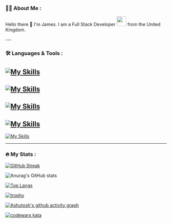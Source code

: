 ### :man_technologist: About Me :
Hello there 👋 I'm James. I am a Full Stack Developer <img src="https://media.giphy.com/media/WUlplcMpOCEmTGBtBW/giphy.gif" width="30"> from the United Kingdom.

<!--

Here are some ideas to get you started:

- 🔭 I’m currently working on ...
- 🌱 I’m currently learning ...
- 👯 I’m looking to collaborate on ...
- 🤔 I’m looking for help with ...
- 💬 Ask me about ...
- 📫 How to reach me: ...
- 😄 Pronouns: ...
- ⚡ Fun fact: ...
- ✨ Stars: ...
-->


<div>
  <img src="https://komarev.com/ghpvc/?username=Illyriat&style=flat-square&color=blue" alt=""/>
</div>
---

### :hammer_and_wrench: Languages & Tools :

[![My Skills](https://skillicons.dev/icons?i=js,html,css,py,java,lua,postgres,mysql,bash,md)](https://skillicons.dev)
--
[![My Skills](https://skillicons.dev/icons?i=react,vite,spring)](https://skillicons.dev)
--
[![My Skills](https://skillicons.dev/icons?i=git,github,npm)](https://skillicons.dev)
--
[![My Skills](https://skillicons.dev/icons?i=vscode,visualstudio,idea,pycharm,postman)](https://skillicons.dev)
--
[![My Skills](https://skillicons.dev/icons?i=azure,aws)](https://skillicons.dev)

---

### :fire: My Stats :


[![GitHub Streak](http://github-readme-streak-stats.herokuapp.com?user=Illyriat&theme=dark&background=000000)](https://git.io/streak-stats)

![Anurag's GitHub stats](https://github-readme-stats.vercel.app/api?username=Illyriat&show_icons=true&theme=dark)

[![Top Langs](https://github-readme-stats.vercel.app/api/top-langs/?username=Illyriat&layout=compact&theme=vision-friendly-dark)](https://github.com/anuraghazra/github-readme-stats)

[![trophy](https://github-profile-trophy.vercel.app/?username=Illyriat&theme=onedark)](https://github.com/ryo-ma/github-profile-trophy)

[![Ashutosh's github activity graph](https://github-readme-activity-graph.vercel.app/graph?username=Illyriat&theme=github-compact)](https://github.com/ashutosh00710/github-readme-activity-graph)

<a href="https://www.codewars.com/users/Illyriat98" target="_blank">
  <img src="https://www.codewars.com/users/Illyriat98/badges/micro" alt="codewars kata"/>
</a>
